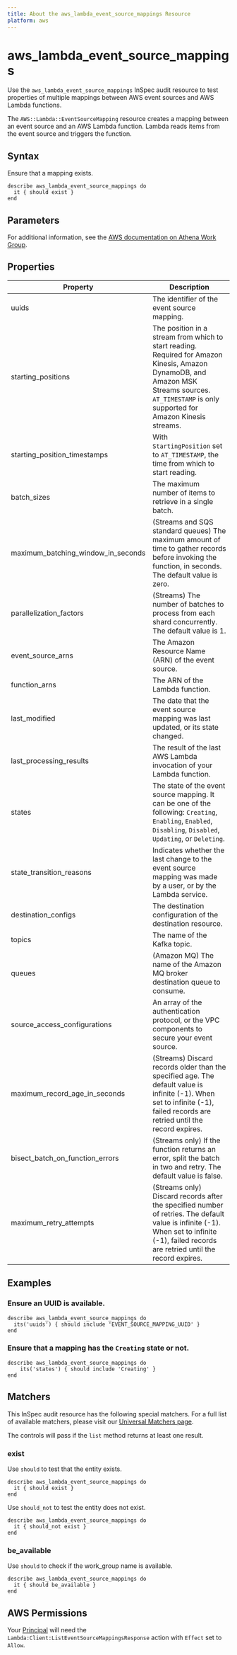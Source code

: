 ```yaml
---
title: About the aws_lambda_event_source_mappings Resource
platform: aws
---
```


# aws\_lambda\_event\_source\_mappings

Use the `aws_lambda_event_source_mappings` InSpec audit resource to test properties of multiple mappings between AWS event sources and AWS Lambda functions.

The `AWS::Lambda::EventSourceMapping` resource creates a mapping between an event source and an AWS Lambda function. Lambda reads items from the event source and triggers the function.

## Syntax

Ensure that a mapping exists.

    describe aws_lambda_event_source_mappings do
      it { should exist }
    end

## Parameters

For additional information, see the [AWS documentation on Athena Work Group](https://docs.aws.amazon.com/AWSCloudFormation/latest/UserGuide/aws-resource-athena-workgroup.html).

## Properties

| Property | Description|
| --- | --- |
| uuids | The identifier of the event source mapping. |
| starting_positions | The position in a stream from which to start reading. Required for Amazon Kinesis, Amazon DynamoDB, and Amazon MSK Streams sources. `AT_TIMESTAMP` is only supported for Amazon Kinesis streams. |
| starting_position_timestamps | With `StartingPosition` set to `AT_TIMESTAMP`, the time from which to start reading. |
| batch_sizes | The maximum number of items to retrieve in a single batch. |
| maximum_batching_window_in_seconds | (Streams and SQS standard queues) The maximum amount of time to gather records before invoking the function, in seconds. The default value is zero. |
| parallelization_factors | (Streams) The number of batches to process from each shard concurrently. The default value is 1. |
| event_source_arns | The Amazon Resource Name (ARN) of the event source. |
| function_arns | The ARN of the Lambda function. |
| last_modified | The date that the event source mapping was last updated, or its state changed. |
| last_processing_results | The result of the last AWS Lambda invocation of your Lambda function. |
| states | The state of the event source mapping. It can be one of the following: `Creating`, `Enabling`, `Enabled`, `Disabling`, `Disabled`, `Updating`, or `Deleting`. |
| state_transition_reasons | Indicates whether the last change to the event source mapping was made by a user, or by the Lambda service. |
| destination_configs | The destination configuration of the destination resource. |
| topics | The name of the Kafka topic. |
| queues | (Amazon MQ) The name of the Amazon MQ broker destination queue to consume. |
| source_access_configurations | An array of the authentication protocol, or the VPC components to secure your event source. |
| maximum_record_age_in_seconds | (Streams) Discard records older than the specified age. The default value is infinite (-1). When set to infinite (-1), failed records are retried until the record expires. |
| bisect_batch_on_function_errors | (Streams only) If the function returns an error, split the batch in two and retry. The default value is false. |
| maximum_retry_attempts | (Streams only) Discard records after the specified number of retries. The default value is infinite (-1). When set to infinite (-1), failed records are retried until the record expires. |

## Examples

### Ensure an UUID is available.

    describe aws_lambda_event_source_mappings do
      its('uuids') { should include 'EVENT_SOURCE_MAPPING_UUID' }
    end

### Ensure that a mapping has the `Creating` state or not.

    describe aws_lambda_event_source_mappings do
        its('states') { should include 'Creating' }
    end

## Matchers

This InSpec audit resource has the following special matchers. For a full list of available matchers, please visit our [Universal Matchers page](https://www.inspec.io/docs/reference/matchers/).

The controls will pass if the `list` method returns at least one result.

### exist

Use `should` to test that the entity exists.

    describe aws_lambda_event_source_mappings do
      it { should exist }
    end

Use `should_not` to test the entity does not exist.

    describe aws_lambda_event_source_mappings do
      it { should_not exist }
    end

### be_available

Use `should` to check if the work_group name is available.

    describe aws_lambda_event_source_mappings do
      it { should be_available }
    end

## AWS Permissions

Your [Principal](https://docs.aws.amazon.com/IAM/latest/UserGuide/intro-structure.html#intro-structure-principal) will need the `Lambda:Client:ListEventSourceMappingsResponse` action with `Effect` set to `Allow`.
